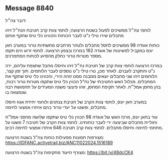 ## Message 8840

דובר צה״ל:

לוחמי צה״ל ממשיכים לפעול בשטח הרצועה; לוחמי צוות קרב חטיבת הנח״ל זיהו מחבלים שירו טילי נ"ט לעבר הכוחות והכווינו כלי טיס שתקף אותם

כוחות אוגדה 98 ממשיכים לחסל מחבלים ולטהר מרחבים מתשתיות טרור במערב חאן יונס במקביל לפשיטות של אוגדה 162 במרכז ובצפון הרצועה. לוחמי זרוע הים תקפו מספר מטרות טרור כחלק מהסיוע לכוחות המתמרנים.

במרכז הרצועה לוחמי צוות קרב של חטיבת נח״ל זיהו וחיסלו מחבל שתצפת עליהם, ירה נ"ט והתקרב לעברם. לאחר מכן, נורו טילי נ"ט נוספים לעבר הלוחמים. תוך זמן קצר, הלוחמים זיהו שני מחבלים יוצאים ממבנה ממנו זוהה הירי, והכווינו כלי טיס שתקף את המחבלים.
מכלול האש החטיבתי של נח"ל הכווין כלי טיס שתקפו מטרות טרור רבות, בהן מחסן אמל״ח. לאחר תקיפת המחסן, זוהו פיצוצי משנה המעידים על תחמושת רבה שנמצאה בו.

במערב חאן יונס, לוחמי צוות הקרב של חטיבת צנחנים ולוחמי יחידת אגוז חיסלו מחבלים, ופשטו על יעדי טרור בהם איתרו אמצעי לחימה.

עוד בחאן יונס, מרכז האש של אוגדה 98 הכווין כלי טיס שתקפו שלושה מחסני אמל"ח וחוליית מחבלים שביצעה ירי לעבר כוחותינו. לוחמי צוות הקרב של חטיבה 7 פשטו על מתחמי לחימה וחיסלו מחבלים. לוחמי צוות קרב חטיבה 646 איתרו אמצעי לחימה רבים.

מצורפות תמונות מפעילות כוחות צה"ל בשטח הרצועה: https://IDFANC.activetrail.biz/ANC11022024.1516189

מצורף תיעוד מתקיפות צה"ל בשטח הרצועה: https://bit.ly/48dcCK4

